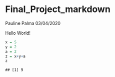 Final\_Project\_markdown
================
Pauline Palma
03/04/2020

Hello World\!

``` r
x = 5
y = 2
a = 2
z = x+y+a
z
```

    ## [1] 9
